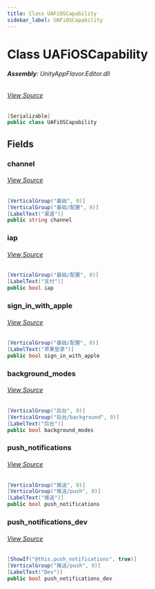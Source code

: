 ```yaml
---
title: Class UAFiOSCapability
sidebar_label: UAFiOSCapability
---
```

# Class UAFiOSCapability


###### **Assembly**: UnityAppFlavor.Editor.dll
###### [View Source](https://github.com/LiuOcean/UnityAppFlavor/blob/main/UnityAppFlavor/Assets/Editor/BuildPhase/iOS/BuildParam/UAFiOSCapability.cs#L6)
```csharp title="Declaration"
[Serializable]
public class UAFiOSCapability
```
## Fields
### channel

###### [View Source](https://github.com/LiuOcean/UnityAppFlavor/blob/main/UnityAppFlavor/Assets/Editor/BuildPhase/iOS/BuildParam/UAFiOSCapability.cs#L13)
```csharp title="Declaration"
[VerticalGroup("基础", 0)]
[VerticalGroup("基础/配置", 0)]
[LabelText("渠道")]
public string channel
```
### iap

###### [View Source](https://github.com/LiuOcean/UnityAppFlavor/blob/main/UnityAppFlavor/Assets/Editor/BuildPhase/iOS/BuildParam/UAFiOSCapability.cs#L17)
```csharp title="Declaration"
[VerticalGroup("基础/配置", 0)]
[LabelText("支付")]
public bool iap
```
### sign_in_with_apple

###### [View Source](https://github.com/LiuOcean/UnityAppFlavor/blob/main/UnityAppFlavor/Assets/Editor/BuildPhase/iOS/BuildParam/UAFiOSCapability.cs#L21)
```csharp title="Declaration"
[VerticalGroup("基础/配置", 0)]
[LabelText("苹果登录")]
public bool sign_in_with_apple
```
### background_modes

###### [View Source](https://github.com/LiuOcean/UnityAppFlavor/blob/main/UnityAppFlavor/Assets/Editor/BuildPhase/iOS/BuildParam/UAFiOSCapability.cs#L27)
```csharp title="Declaration"
[VerticalGroup("后台", 0)]
[VerticalGroup("后台/background", 0)]
[LabelText("后台")]
public bool background_modes
```
### push_notifications

###### [View Source](https://github.com/LiuOcean/UnityAppFlavor/blob/main/UnityAppFlavor/Assets/Editor/BuildPhase/iOS/BuildParam/UAFiOSCapability.cs#L41)
```csharp title="Declaration"
[VerticalGroup("推送", 0)]
[VerticalGroup("推送/push", 0)]
[LabelText("推送")]
public bool push_notifications
```
### push_notifications_dev

###### [View Source](https://github.com/LiuOcean/UnityAppFlavor/blob/main/UnityAppFlavor/Assets/Editor/BuildPhase/iOS/BuildParam/UAFiOSCapability.cs#L46)
```csharp title="Declaration"
[ShowIf("@this.push_notifications", true)]
[VerticalGroup("推送/push", 0)]
[LabelText("Dev")]
public bool push_notifications_dev
```
